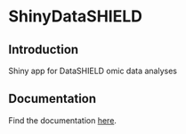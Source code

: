 # ShinyDataSHIELD

## Introduction

Shiny app for DataSHIELD omic data analyses

## Documentation

Find the documentation [here](https://isglobal-brge.github.io/ShinyDataSHIELD_bookdown/).

